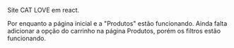 Site CAT LOVE em react.

Por enquanto a página inicial e a "Produtos" estão funcionando. Ainda falta adicionar a opção do carrinho na página Produtos, porém os filtros estão funcionando.
